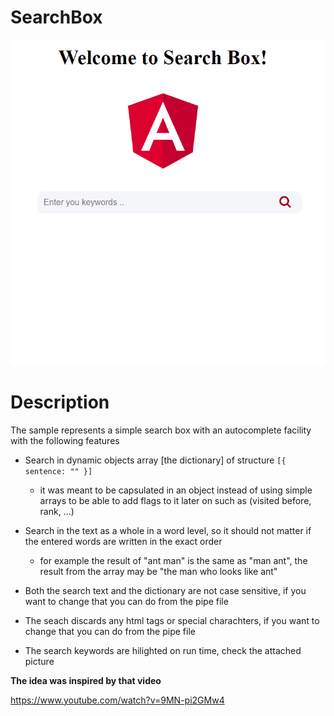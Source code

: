 # SearchBox

![Searchbox](/search.gif)

# Description
The sample represents a simple search box with an autocomplete facility with the following features

* Search in dynamic objects array [the dictionary] of structure 
`[{ sentence: "" }]`
  * it was meant to be capsulated in an object instead of using simple arrays to be able to add flags to it later on such as (visited before, rank, ...)

* Search in the text as a whole in a word level, so it should not matter if the entered words are written in the exact order
  * for example the result of "ant man" is the same as "man ant", the result from the array may be "the man who looks like ant"

* Both the search text and the dictionary are not case sensitive, if you want to change that you can do from the pipe file

* The seach discards any html tags or special charachters, if you want to change that you can do from the pipe file

* The search keywords are hilighted on run time, check the attached picture

**The idea was inspired by that video**

https://www.youtube.com/watch?v=9MN-pi2GMw4
